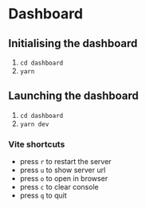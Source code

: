 # Dashboard

## Initialising the dashboard

1. `cd dashboard`
2. `yarn`

## Launching the dashboard

1. `cd dashboard`
2. `yarn dev`

### Vite shortcuts

- press `r` to restart the server
- press `u` to show server url
- press `o` to open in browser
- press `c` to clear console
- press `q` to quit

